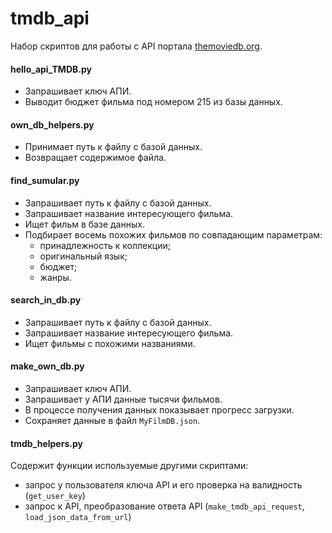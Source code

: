 # tmdb_api
Набор скриптов для работы с API портала [themoviedb.org](https://www.themoviedb.org/).

#### hello_api_TMDB.py
- Запрашивает ключ АПИ.
- Выводит бюджет фильма под номером 215 из базы данных.

#### own_db_helpers.py
- Принимает путь к файлу с базой данных.
- Возвращает содержимое файла.

#### find_sumular.py
- Запрашивает путь к файлу с базой данных.
- Запрашивает название интересующего фильма.
- Ищет фильм в базе данных.
- Подбирает восемь похожих фильмов по совпадающим параметрам:
  - принадлежность к коллекции;
  - оригинальный язык;
  - бюджет;
  - жанры.

#### search_in_db.py
- Запрашивает путь к файлу с базой данных.
- Запрашивает название интересующего фильма.
- Ищет фильмы с похожими названиями.

#### make_own_db.py
- Запрашивает ключ АПИ.
- Запрашивает у АПИ данные тысячи фильмов.
- В процессе получения данных показывает прогресс загрузки.
- Сохраняет данные в файл `MyFilmDB.json`.

#### tmdb_helpers.py
Содержит функции используемые другими скриптами:
- запрос у пользователя ключа API и его проверка  на валидность (`get_user_key`)
- запрос к API, преобразование ответа API (`make_tmdb_api_request`, `load_json_data_from_url`)

